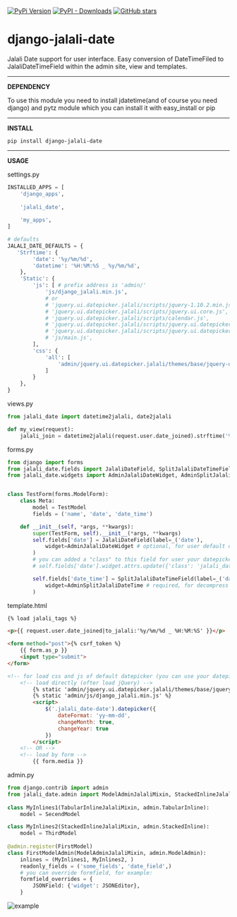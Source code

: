 
[![PyPi Version](https://img.shields.io/pypi/v/django-jalali-date.svg)](https://pypi.python.org/pypi/django-jalali-date)
[![PyPI - Downloads](https://img.shields.io/pypi/dm/django-jalali-date.svg)](https://pypistats.org/packages/django-jalali-date)
[![GitHub stars](https://img.shields.io/github/stars/a-roomana/django-jalali-date.svg?style=social)](https://github.com/a-roomana/django-jalali-date)
# django-jalali-date

Jalali Date support for user interface. Easy conversion of DateTimeFiled to JalaliDateTimeField within the admin site, view and templates.

----------
**DEPENDENCY**

To use this module you need to install jdatetime(and of course you need django) and pytz module which you can install it with easy_install or pip

----------
**INSTALL**

    pip install django-jalali-date   

----------
**USAGE**

settings.py
```python
INSTALLED_APPS = [
	'django_apps',
	
	'jalali_date',
	
	'my_apps',
]

# defaults
JALALI_DATE_DEFAULTS = {
   'Strftime': {
        'date': '%y/%m/%d',
        'datetime': '%H:%M:%S _ %y/%m/%d',
    },
    'Static': {
        'js': [ # prefix address is 'admin/'
            'js/django_jalali.min.js',
            # or
            # 'jquery.ui.datepicker.jalali/scripts/jquery-1.10.2.min.js',
            # 'jquery.ui.datepicker.jalali/scripts/jquery.ui.core.js',
            # 'jquery.ui.datepicker.jalali/scripts/calendar.js',
            # 'jquery.ui.datepicker.jalali/scripts/jquery.ui.datepicker-cc.js',
            # 'jquery.ui.datepicker.jalali/scripts/jquery.ui.datepicker-cc-fa.js',
            # 'js/main.js',
        ],
        'css': {
            'all': [
                'admin/jquery.ui.datepicker.jalali/themes/base/jquery-ui.min.css',
            ]
        }
    },
}
```

views.py
```python
from jalali_date import datetime2jalali, date2jalali

def my_view(request):
	jalali_join = datetime2jalali(request.user.date_joined).strftime('%y/%m/%d _ %H:%M:%S')
```
forms.py
```python
from django import forms
from jalali_date.fields import JalaliDateField, SplitJalaliDateTimeField
from jalali_date.widgets import AdminJalaliDateWidget, AdminSplitJalaliDateTime


class TestForm(forms.ModelForm):
    class Meta:
        model = TestModel
        fields = ('name', 'date', 'date_time')

    def __init__(self, *args, **kwargs):
        super(TestForm, self).__init__(*args, **kwargs)
        self.fields['date'] = JalaliDateField(label=_('date'),
            widget=AdminJalaliDateWidget # optional, for user default datepicker
        )
        # you can added a "class" to this field for user your datepicker!
        # self.fields['date'].widget.attrs.update({'class': 'jalali_date-date'})

        self.fields['date_time'] = SplitJalaliDateTimeField(label=_('date time'), 
            widget=AdminSplitJalaliDateTime # required, for decompress DatetimeField to JalaliDateField and JalaliTimeField
        )
```
template.html
```html    
{% load jalali_tags %}

<p>{{ request.user.date_joined|to_jalali:'%y/%m/%d _ %H:%M:%S' }}</p>

<form method="post">{% csrf_token %}
    {{ form.as_p }}
    <input type="submit">
</form>

<!-- for load css and js of default datepicker (you can use your datepicker. dateFormat: 'yy-mm-dd') -->
	<!-- load directly (ofter load jQuery) -->
		{% static 'admin/jquery.ui.datepicker.jalali/themes/base/jquery-ui.min.css' %}
		{% static 'admin/js/django_jalali.min.js' %}
		<script>
			$('.jalali_date-date').datepicker({
				dateFormat: 'yy-mm-dd',
				changeMonth: true,
				changeYear: true
			})
		</script>
	<!-- OR -->
	<!-- load by form -->
		{{ form.media }}
```

admin.py
```python
from django.contrib import admin
from jalali_date.admin import ModelAdminJalaliMixin, StackedInlineJalaliMixin, TabularInlineJalaliMixin	
    
class MyInlines1(TabularInlineJalaliMixin, admin.TabularInline):
	model = SecendModel

class MyInlines2(StackedInlineJalaliMixin, admin.StackedInline):
	model = ThirdModel
	
@admin.register(FirstModel)
class FirstModelAdmin(ModelAdminJalaliMixin, admin.ModelAdmin):
	inlines = (MyInlines1, MyInlines2, )
	readonly_fields = ('some_fields', 'date_field',)
	# you can override formfield, for example:
	formfield_overrides = {
	    JSONField: {'widget': JSONEditor},
	}
```

![example](http://bayanbox.ir/view/2877111068605695571/Screenshot-from-2016-07-26-01-37-07.png)
